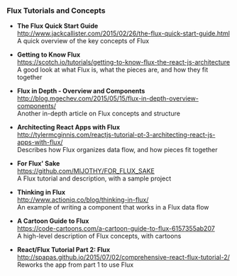 ### Flux Tutorials and Concepts


- **The Flux Quick Start Guide**  
  http://www.jackcallister.com/2015/02/26/the-flux-quick-start-guide.html  
  A quick overview of the key concepts of Flux

- **Getting to Know Flux**   
  https://scotch.io/tutorials/getting-to-know-flux-the-react-js-architecture  
  A good look at what Flux is, what the pieces are, and how they fit together

- **Flux in Depth - Overview and Components**   
  http://blog.mgechev.com/2015/05/15/flux-in-depth-overview-components/  
  Another in-depth article on Flux concepts and structure

- **Architecting React Apps with Flux**   
  http://tylermcginnis.com/reactjs-tutorial-pt-3-architecting-react-js-apps-with-flux/  
  Describes how Flux organizes data flow, and how pieces fit together

- **For Flux' Sake**   
  https://github.com/MIJOTHY/FOR_FLUX_SAKE  
  A Flux tutorial and description, with a sample project

- **Thinking in Flux**   
  http://www.actioniq.co/blog/thinking-in-flux/  
  An example of writing a component that works in a Flux data flow

- **A Cartoon Guide to Flux**   
  https://code-cartoons.com/a-cartoon-guide-to-flux-6157355ab207  
  A high-level description of Flux concepts, with cartoons

- **React/Flux Tutorial Part 2: Flux**   
  http://spapas.github.io/2015/07/02/comprehensive-react-flux-tutorial-2/  
  Reworks the app from part 1 to use Flux
